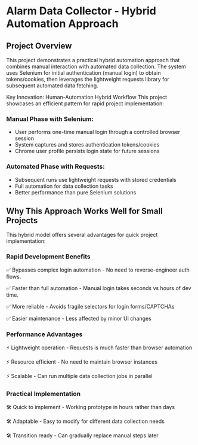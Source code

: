 # Alarm Data Collector - Hybrid Automation Approach

## Project Overview

This project demonstrates a practical hybrid automation approach that combines manual interaction with automated data collection. The system uses Selenium for initial authentication (manual login) to obtain tokens/cookies, then leverages the lightweight requests library for subsequent automated data fetching.

Key Innovation: Human-Automation Hybrid Workflow
This project showcases an efficient pattern for rapid project implementation:

### Manual Phase with Selenium:

* User performs one-time manual login through a controlled browser session
* System captures and stores authentication tokens/cookies
* Chrome user profile persists login state for future sessions

### Automated Phase with Requests:

* Subsequent runs use lightweight requests with stored credentials
* Full automation for data collection tasks
* Better performance than pure Selenium solutions

## Why This Approach Works Well for Small Projects
This hybrid model offers several advantages for quick project implementation:

### Rapid Development Benefits

✅ Bypasses complex login automation - No need to reverse-engineer auth flows.

✅ Faster than full automation - Manual login takes seconds vs hours of dev time.

✅ More reliable - Avoids fragile selectors for login forms/CAPTCHAs

✅ Easier maintenance - Less affected by minor UI changes

### Performance Advantages
⚡ Lightweight operation - Requests is much faster than browser automation

⚡ Resource efficient - No need to maintain browser instances

⚡ Scalable - Can run multiple data collection jobs in parallel

### Practical Implementation

🛠️ Quick to implement - Working prototype in hours rather than days

🛠️ Adaptable - Easy to modify for different data collection needs

🛠️ Transition ready - Can gradually replace manual steps later
